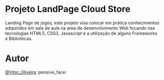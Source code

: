 # Projeto LandPage Cloud Store
Landing Page de jogos, este projeto visa colocar em prática conhecimentos adquiridos em sala de aula na area de desenvolvimento Web focando nas tecnologias HTML5, CSS3, Javascript e a utilização de alguns Frameworks e Bibliotecas.

# Autor
[@Vitor_Oliveira](https://github.com/Non-entityy) :pensive_face:



